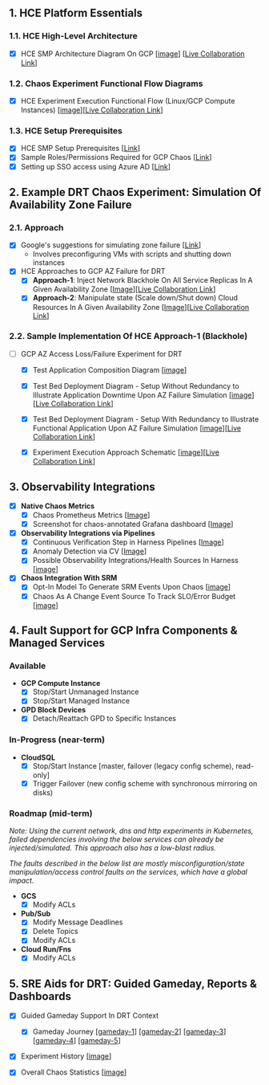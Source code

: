 ## 1. HCE Platform Essentials

### 1.1. HCE High-Level Architecture

- [x] HCE SMP Architecture Diagram On GCP [[image](https://github.com/ksatchit/hce-gcp-support-details/blob/main/HCE-SMP-Architecture-Diagram-On-GCP.png)] [[Live Collaboration Link](https://excalidraw.com/#room=68a28ae7f6ac0df63cc9,VfK45r0Ku-EMdCSEvjLNeg)]

### 1.2. Chaos Experiment Functional Flow Diagrams 

- [x] HCE Experiment Execution Functional Flow (Linux/GCP Compute Instances) [[image](https://github.com/ksatchit/hce-gcp-support-details/blob/main/HCE-Linux-Chaos-Experiment-Flow.png)][[Live Collaboration Link](https://excalidraw.com/#room=0140424485a7f1245b69,VQKNny2RueeCcYq-KaY8eg)]

### 1.3. HCE Setup Prerequisites

- [x] HCE SMP Setup Prerequisites [[Link](https://github.com/ksatchit/hce-gcp-support-details/blob/main/HCE-SMP-Prerequisites.md)]
- [x] Sample Roles/Permissions Required for GCP Chaos [[Link](https://github.com/ksatchit/hce-gcp-support-details/blob/main/Permissions.md)]
- [x] Setting up SSO access using Azure AD [[Link](https://learn.microsoft.com/en-us/azure/active-directory/saas-apps/harness-provisioning-tutorial)]

## 2. Example DRT Chaos Experiment: Simulation Of Availability Zone Failure 

### 2.1. Approach 

- [x] Google's suggestions for simulating zone failure [[Link](https://cloud.google.com/compute/docs/instance-groups/regional-mig-simulate-zonal-outage)]
  - Involves preconfiguring VMs with scripts and shutting down instances 
- [x] HCE Approaches to GCP AZ Failure for DRT
  - [x] **Approach-1**: Inject Network Blackhole On All Service Replicas In A Given Availability Zone [[Image](https://github.com/ksatchit/hce-gcp-support-details/blob/main/HCE-AZ-Failure-Simulation-Approach-1.png)][[Live Collaboration Link](https://excalidraw.com/#room=a4771ec76bfd4b2ffad3,ctv8jW6pJ07YfS7VdhlaAA)]
  - [x] **Approach-2**: Manipulate state (Scale down/Shut down) Cloud Resources In A Given Availability Zone [[Image](https://github.com/ksatchit/hce-gcp-support-details/blob/main/HCE-AZ-Failure-Simulation-Approach-2.png)][[Live Collaboration Link](https://excalidraw.com/#room=cf92d9fcd245f786a462,bRROwBoYl6LJ7tYEf-hnKA)]

### 2.2. Sample Implementation Of HCE Approach-1 (Blackhole) 

- [ ] GCP AZ Access Loss/Failure Experiment for DRT 
  - [x] Test Application Composition Diagram [[image](https://github.com/ksatchit/hce-gcp-support-details/blob/main/Bank-Of-Anthos.png)]
  - [x] Test Bed Deployment Diagram - Setup Without Redundancy to Illustrate Application Downtime Upon AZ Failure Simulation [[image](https://github.com/ksatchit/hce-gcp-support-details/blob/main/App-Setup-Without-Redundancy.png)][[Live Collaboration Link](https://excalidraw.com/#room=a1e41248ac23284542f6,p190EVKJurRAMTerRJSzWw)]
  - [x] Test Bed Deployment Diagram - Setup With Redundancy to Illustrate Functional Application Upon AZ Failure Simulation [[image](https://github.com/ksatchit/hce-gcp-support-details/blob/main/App-Setup-With-Redundancy.png)][[Live Collaboration Link](https://excalidraw.com/#room=438dd3cbeb5b0160ed7e,9wNjAzWlk3fJJHOh7LRAHw)]
  - [x] Experiment Execution Approach Schematic [[image](https://github.com/ksatchit/hce-gcp-support-details/blob/main/Experiment-Execution-Approach-Schematic.png)][[Live Collaboration Link](https://excalidraw.com/#room=ce19994b332c23537ea6,ORPUILw7vEiq9zPnNchBVw)]


## 3. Observability Integrations 

- [x] **Native Chaos Metrics**   
  - [x] Chaos Prometheus Metrics [[Image](https://github.com/ksatchit/hce-gcp-support-details/blob/main/Chaos-Prometheus-Metrics.png)]
  - [x] Screenshot for chaos-annotated Grafana dashboard [[Image](https://github.com/ksatchit/hce-gcp-support-details/blob/main/Chaos-Annotated-Dashboard-On-Grafana.png)]
- [x] **Observability Integrations via Pipelines** 
  - [x] Continuous Verification Step in Harness Pipelines [[Image](https://github.com/ksatchit/hce-gcp-support-details/blob/main/Continuous-Verification-Pipeline-Step.png)] 
  - [x] Anomaly Detection via CV [[Image](https://github.com/ksatchit/hce-gcp-support-details/blob/main/Anomaly-Detection-Via-CV.png)]
  - [x] Possible Observability Integrations/Health Sources In Harness [[image](https://github.com/ksatchit/hce-gcp-support-details/blob/main/Possible-Observability-Integrations-In-Harness.png)]
- [x] **Chaos Integration With SRM**
  - [x] Opt-In Model To Generate SRM Events Upon Chaos [[image](https://github.com/ksatchit/hce-gcp-support-details/blob/main/Opt-In-Mechanism-For-SRM-Events.png)]
  - [x] Chaos As A Change Event Source To Track SLO/Error Budget [[image](https://github.com/ksatchit/hce-gcp-support-details/blob/main/Chaos-As-A-Change-Event-Source-In-SRM.png)]

## 4. Fault Support for GCP Infra Components & Managed Services

### Available 

  - **GCP Compute Instance**
    - [x] Stop/Start Unmanaged Instance  
    - [x] Stop/Start Managed Instance
  - **GPD Block Devices**
    - [x] Detach/Reattach GPD to Specific Instances 
    
### In-Progress (near-term) 

  - **CloudSQL**
    - [x] Stop/Start Instance [master, failover (legacy config scheme), read-only]
    - [x] Trigger Failover (new config scheme with synchronous mirroring on disks) 

### Roadmap (mid-term)

*Note: Using the current network, dns and http experiments in Kubernetes, failed dependencies involving the below services can already be injected/simulated. This approach also has a low-blast radius.* 

*The faults described in the below list are mostly misconfiguration/state manipulation/access control faults on the services, which have a global impact.*  

  - **GCS**
    - [x] Modify ACLs    
  - **Pub/Sub** 
    - [x] Modify Message Deadlines
    - [x] Delete Topics
    - [x] Modify ACLs
  - **Cloud Run/Fns**
    - [x] Modify ACLs

## 5. SRE Aids for DRT: Guided Gameday, Reports & Dashboards 

- [x] Guided Gameday Support In DRT Context 
  - [x] Gameday Journey [[gameday-1](https://github.com/ksatchit/hce-gcp-support-details/blob/main/gameday-1.png)] [[gameday-2](https://github.com/ksatchit/hce-gcp-support-details/blob/main/gameday-2.png)] [[gameday-3](https://github.com/ksatchit/hce-gcp-support-details/blob/main/gameday-3.png)] [[gameday-4](https://github.com/ksatchit/hce-gcp-support-details/blob/main/gameday-4.png)] [[gameday-5](https://github.com/ksatchit/hce-gcp-support-details/blob/main/gameday-5.png)]  
- [x] Experiment History [[image](https://github.com/ksatchit/hce-gcp-support-details/blob/main/Experiment-Run-History.png)]
- [x] Overall Chaos Statistics [[image](https://github.com/ksatchit/hce-gcp-support-details/blob/main/Chaos-Statistics.png)]
   
